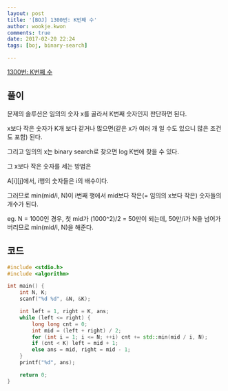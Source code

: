```yaml
---
layout: post
title: '[BOJ] 1300번: K번째 수'
author: wookje.kwon
comments: true
date: 2017-02-20 22:24
tags: [boj, binary-search]

---
```


[1300번: K번째 수](https://www.acmicpc.net/problem/1300)

## 풀이  

문제의 솔루션은 임의의 숫자 x를 골라서 K번째 숫자인지 판단하면 된다.  

x보다 작은 숫자가 K개 보다 같거나 많으면(같은 x가 여러 개 일 수도 있으니 많은 조건도 포함) 된다.  

그리고 임의의 x는 binary search로 찾으면 log K번에 찾을 수 있다.  

그 x보다 작은 숫자를 세는 방법은  

A[i][j]에서, i행의 숫자들은 i의 배수이다.  

그러므로 min(mid/i, N)이 i번째 행에서 mid보다 작은(= 임의의 x보다 작은) 숫자들의 개수가 된다.  

eg. N = 1000인 경우, 첫 mid가 (1000^2)/2 = 50만이 되는데, 50만/i가 N을 넘어가버리므로 min(mid/i, N)을 해준다.    

## 코드

```cpp
#include <stdio.h>
#include <algorithm>

int main() {
	int N, K;
	scanf("%d %d", &N, &K);

	int left = 1, right = K, ans;
	while (left <= right) {
		long long cnt = 0;
		int mid = (left + right) / 2;
		for (int i = 1; i <= N; ++i) cnt += std::min(mid / i, N);
		if (cnt < K) left = mid + 1;
		else ans = mid, right = mid - 1;
	}
	printf("%d", ans);

	return 0;
}
```
